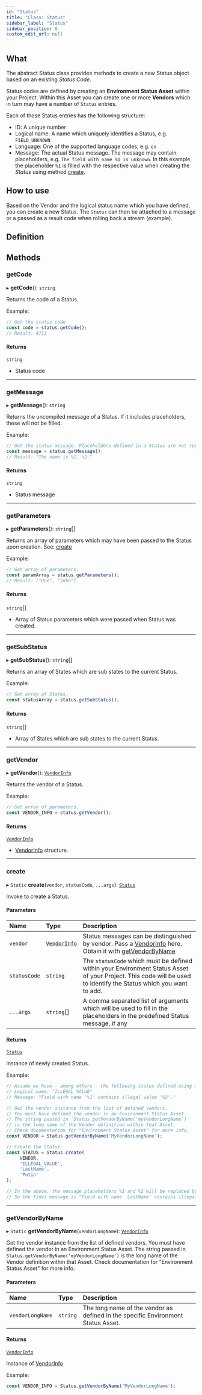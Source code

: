 ```yaml
---
id: "Status"
title: "Class: Status"
sidebar_label: "Status"
sidebar_position: 0
custom_edit_url: null
---
```


## What
The abstract Status class provides methods to create a new Status object based on an existing *Status Code*.

Status codes are defined by creating an **Environment Status Asset** within your Project.
Within this Asset you can create one or more **Vendors** which in turn may have a number of `Status` entries.

Each of those Status entries has the following structure:
* ID: A unique number
* Logical name: A name which uniquely identifies a Status, e.g. `FIELD_UNKNOWN`
* Language: One of the supported language codes, e.g. `en`
* Message: The actual Status message. The message may contain placeholders, e.g. `The field with name %1 is unknown`.
  In this example, the placeholder `%1` is filled with the respective value when creating the *Status* using method [create](Status.md#create-40).

## How to use

Based on the Vendor and the logical status name which you have defined, you can create a new Status.
The `Status` can then be attached to a message or a passed as a result code when rolling back a stream (example).

## Definition

## Methods

### getCode

▸ **getCode**(): `string`

Returns the code of a Status.

Example:
```js
// Get the status code
const code = status.getCode();
// Result: 4711
```

#### Returns

`string`

- Status code

___

### getMessage

▸ **getMessage**(): `string`

Returns the uncompiled message of a Status.
If it includes placeholders, these will not be filled.

Example:
```js
// Get the status message. Placeholders defined in a Status are not replaced with parameters, if any.
const message = status.getMessage();
// Result: "The name is %1, %2."
```

#### Returns

`string`

- Status message

___

### getParameters

▸ **getParameters**(): `string`[]

Returns an array of parameters which may have been passed to the Status upon creation.
See: [create](Status.md#create-40)

Example:
```js
// Get array of parameters.
const paramArray = status.getParameters();
// Result: ["Doe", "John"]
```

#### Returns

`string`[]

- Array of Status parameters which were passed when Status was created.

___

### getSubStatus

▸ **getSubStatus**(): `string`[]

Returns an array of States which are sub states to the current Status.

Example:
```js
// Get array of States.
const statusArray = status.getSubStatus();
```

#### Returns

`string`[]

- Array of States which are sub states to the current Status.

___

### getVendor

▸ **getVendor**(): [`VendorInfo`](VendorInfo.md)

Returns the vendor of a Status.

Example:
```js
// Get array of parameters.
const VENDOR_INFO = status.getVendor();
```

#### Returns

[`VendorInfo`](VendorInfo.md)

- [VendorInfo](VendorInfo.md) structure.

___

### create

▸ `Static` **create**(`vendor`, `statusCode`, `...args`): [`Status`](Status.md)

Invoke to create a Status.

#### Parameters

| Name | Type | Description |
| :------ | :------ | :------ |
| `vendor` | [`VendorInfo`](VendorInfo.md) | Status messages can be distinguished by vendor. Pass a [VendorInfo](VendorInfo.md) here. Obtain it with [getVendorByName](Status.md#getvendorbyname-40) |
| `statusCode` | `string` | The `statusCode` which must be defined within your Environment Status Asset of your Project. This code will be used to identify the Status which you want to add. |
| `...args` | `string`[] | A comma separated list of arguments which will be used to fill in the placeholders in the predefined Status message, if any |

#### Returns

[`Status`](Status.md)

Instance of newly created Status.

Example:
```js
// Assume we have - among others - the following status defined using a Environment Status Asset:
// Logical name: "ILLEGAL_VALUE"
// Message: "Field with name '%1' contains illegal value '%2'."

// Get the vendor instance from the list of defined vendors.
// You must have defined the vendor in an Environment Status Asset.
// The string passed in `Status.getVendorByName('myVendorLongName')`
// is the long name of the Vendor definition within that Asset.
// Check documentation for "Environment Status Asset" for more info.
const VENDOR = Status.getVendorByName('MyVendorLongName');

// Create the Status
const STATUS = Status.create(
     VENDOR,
     'ILLEGAL_VALUE',
     'LastName',
     'Putin'
);

// In the above, the message placeholders %1 and %2 will be replaced by "LastName" and "Putin".
// So the final message is "Field with name 'LastName' contains illegal value 'Putin'."
```

___

### getVendorByName

▸ `Static` **getVendorByName**(`vendorLongName`): [`VendorInfo`](VendorInfo.md)

Get the vendor instance from the list of defined vendors.
You must have defined the vendor in an Environment Status Asset.
The string passed in `Status.getVendorByName('myVendorLongName')`
is the long name of the Vendor definition within that Asset.
Check documentation for "Environment Status Asset" for more info.

#### Parameters

| Name | Type | Description |
| :------ | :------ | :------ |
| `vendorLongName` | `string` | The long name of the vendor as defined in the specific Environment Status Asset. |

#### Returns

[`VendorInfo`](VendorInfo.md)

Instance of [VendorInfo](VendorInfo.md)

Example:
```js
const VENDOR_INFO = Status.getVendorByName('MyVendorLongName');
```
